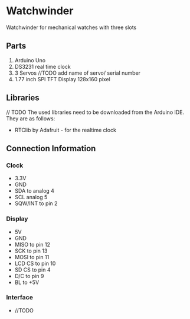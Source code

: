 # Watchwinder
Watchwinder for mechanical watches with three slots


## Parts
1. Arduino Uno
2. DS3231 real time clock
3. 3 Servos                     //TODO add name of servo/ serial number
4. 1.77 inch SPI TFT Display 128x160 pixel


## Libraries
// TODO
The used libraries need to be downloaded from the Arduino IDE.
They are as follows:
- RTClib by Adafruit - for the realtime clock


## Connection Information
### Clock
- 3.3V
- GND
- SDA to analog 4
- SCL analog 5
- SQW/INT to pin 2

### Display
- 5V
- GND
- MISO to pin 12
- SCK to pin 13
- MOSI to pin 11
- LCD CS to pin 10
- SD CS to pin 4
- D/C to pin 9
- BL to +5V

### Interface
- //TODO